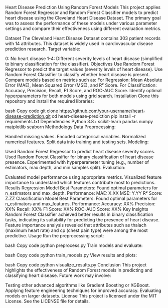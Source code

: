 Heart Disease Prediction Using Random Forest Models
This project applies Random Forest Regressor and Random Forest Classifier models to predict heart disease using the Cleveland Heart Disease Dataset. The primary goal was to assess the performance of these models under various parameter settings and compare their effectiveness using different evaluation metrics.

Dataset
The Cleveland Heart Disease Dataset contains 303 patient records with 14 attributes. This dataset is widely used in cardiovascular disease prediction research.
Target variable:

0: No heart disease
1-4: Different severity levels of heart disease (simplified to binary classification for the classifier).
Objectives
Use Random Forest Regressor to predict the target values (severity levels of heart disease).
Use Random Forest Classifier to classify whether heart disease is present.
Compare models based on metrics such as:
For Regression: Mean Absolute Error (MAE), Mean Squared Error (MSE), and R² Score.
For Classification: Accuracy, Precision, Recall, F1 Score, and ROC-AUC Score.
Identify optimal hyperparameters for both models using grid search.
Installation
Clone this repository and install the required libraries:

bash
Copy code
git clone https://github.com/your-username/heart-disease-prediction.git
cd heart-disease-prediction
pip install -r requirements.txt
Dependencies
Python 3.8+
scikit-learn
pandas
numpy
matplotlib
seaborn
Methodology
Data Preprocessing:

Handled missing values.
Encoded categorical variables.
Normalized numerical features.
Split data into training and testing sets.
Modeling:

Used Random Forest Regressor to predict heart disease severity scores.
Used Random Forest Classifier for binary classification of heart disease presence.
Experimented with hyperparameter tuning (e.g., number of estimators, max depth, and min samples split).
Evaluation:

Evaluated model performance using appropriate metrics.
Visualized feature importance to understand which features contribute most to predictions.
Results
Regression Model
Best Parameters: Found optimal parameters for n_estimators and max_depth.
Performance:
MAE: X.XX
MSE: Y.YY
R² Score: Z.ZZ
Classification Model
Best Parameters: Found optimal parameters for n_estimators and max_features.
Performance:
Accuracy: XX%
Precision: XX%
Recall: XX%
F1 Score: XX%
ROC-AUC Score: XX%
Key Insights
Random Forest Classifier achieved better results in binary classification tasks, indicating its suitability for predicting the presence of heart disease.
Feature importance analysis revealed that attributes such as thalach (maximum heart rate) and cp (chest pain type) were among the most predictive.
Usage
Run the preprocessing script:

bash
Copy code
python preprocess.py
Train models and evaluate:

bash
Copy code
python train_models.py
View results and plots:

bash
Copy code
python visualize_results.py
Conclusion
This project highlights the effectiveness of Random Forest models in predicting and classifying heart disease. Future work may involve:

Testing other advanced algorithms like Gradient Boosting or XGBoost.
Applying feature engineering techniques for improved accuracy.
Evaluating models on larger datasets.
License
This project is licensed under the MIT License. See the LICENSE file for details.
